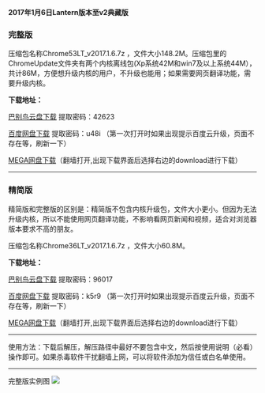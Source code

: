 **2017年1月6日Lantern版本至v2典藏版**

### 完整版

压缩包名称Chrome53LT_v2017.1.6.7z ，文件大小148.2M。压缩包里的ChromeUpdate文件夹有两个内核离线包(Xp系统42M和win7及以上系统44M），共计86M，方便想升级内核的用户，不升级也能用；如果需要网页翻译功能，需要升级内核。

**下载地址：**

[巴别鸟云盘下载](http://www.babel.cc/share.do?s=547362294429627) 提取密码：42623

[百度网盘下载](http://pan.baidu.com/s/1b5Eg5C) 提取密码：u48i （第一次打开时如果出现提示百度云升级，页面不存在等，刷新一下）

[MEGA网盘下载](https://mega.nz/#!d5AyDBYQ!cdwvhAGKzlpnN9lPwA81ms8JxbkM5ATnis3HS4lwuEw)（翻墙打开,出现下载界面后选择右边的download进行下载）

***

### 精简版

精简版和完整版的区别是：精简版不包含内核升级包，文件大小更小。但因为无法升级内核，所以不能使用网页翻译功能，不影响看网页新闻和视频，适合对浏览器版本要求不高的朋友。

压缩包名称Chrome36LT_v2017.1.6.7z ，文件大小60.8M。

**下载地址：**

[巴别鸟云盘下载](http://www.babel.cc/share.do?s=2965619813187789) 提取密码：96017

[百度网盘下载](http://pan.baidu.com/s/1geGZoGz) 提取密码：k5r9 （第一次打开时如果出现提示百度云升级，页面不存在等，刷新一下）

[MEGA网盘下载](https://mega.nz/#!ho4Cha7L!ronchqMcEVH2wysVkrutL5zi8NoKFB7_xcsb6o3gdvg)（翻墙打开,出现下载界面后选择右边的download进行下载）

***

使用方法：下载后解压，解压路径中最好不要包含中文，然后按使用说明（必看）操作即可。如果杀毒软件干扰翻墙上网，可以将软件添加为信任或白名单使用。


***
完整版实例图
![](https://raw.githubusercontent.com/Alvin9999/pac2/master/lantern使用说明3.png)
